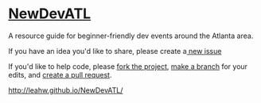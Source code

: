 # <a href="http://leahw.github.io/NewDevATL/">NewDevATL</a>
A resource guide for beginner-friendly dev events around the Atlanta area.

If you have an idea you'd like to share, please create a<a href="https://guides.github.com/features/issues/"> new issue </a>

If you'd like to help code, please <a href="https://guides.github.com/activities/forking/"> fork the project</a>, <a href="https://guides.github.com/introduction/flow/"> make a branch</a> for your edits, and <a href="https://help.github.com/articles/creating-a-pull-request/"> create a pull request</a>.

http://leahw.github.io/NewDevATL/
